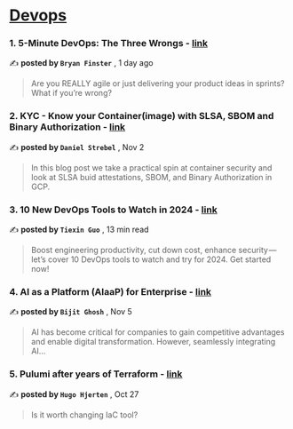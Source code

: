 
<h1><a href=https://medium.com/tag/devops/recommended target="_blank" rel="noopener noreferrer">Devops</a></h1>
<h3>1. 5-Minute DevOps: The Three Wrongs - <a href=https://medium.com/defense-unicorns/5-minute-devops-the-three-wrongs-6c660f1287e7?source=tag_recommended_feed---------0-84----------devops----------4b509973_e5db_43ea_b4b1_2c228f02b833------- target="_blank" rel="noopener noreferrer">link</a></h3>

✍️ **posted by `Bryan Finster`** <date> , 1 day ago</date>

<blockquote>Are you REALLY agile or just delivering your product ideas in sprints? What if you’re wrong?</blockquote>

<h3>2. KYC - Know your Container(image) with SLSA, SBOM and Binary Authorization - <a href=https://medium.com/google-cloud/kyc-know-your-container-image-with-slsa-sbom-and-binary-authorization-8bad35d9cbd0?source=tag_recommended_feed---------1-107----------devops----------4b509973_e5db_43ea_b4b1_2c228f02b833------- target="_blank" rel="noopener noreferrer">link</a></h3>

✍️ **posted by `Daniel Strebel`** <date> , Nov 2</date>

<blockquote>In this blog post we take a practical spin at container security and look at SLSA buid attestations, SBOM, and Binary Authorization in GCP.</blockquote>

<h3>3. 10 New DevOps Tools to Watch in 2024 - <a href=https://medium.com/4th-coffee/10-new-devops-tools-to-watch-in-2024-a5127c0b3411?source=tag_recommended_feed---------2-85----------devops----------4b509973_e5db_43ea_b4b1_2c228f02b833------- target="_blank" rel="noopener noreferrer">link</a></h3>

✍️ **posted by `Tiexin Guo`** <date> , 13 min read</date>

<blockquote>Boost engineering productivity, cut down cost, enhance security — let’s cover 10 DevOps tools to watch and try for 2024. Get started now!</blockquote>

<h3>4. AI as a Platform (AIaaP) for Enterprise - <a href=https://medium.com/@bijit211987/ai-as-a-platform-aiaap-for-enterprise-ae19227ee3a2?source=tag_recommended_feed---------3-107----------devops----------4b509973_e5db_43ea_b4b1_2c228f02b833------- target="_blank" rel="noopener noreferrer">link</a></h3>

✍️ **posted by `Bijit Ghosh`** <date> , Nov 5</date>

<blockquote>AI has become critical for companies to gain competitive advantages and enable digital transformation. However, seamlessly integrating AI…</blockquote>

<h3>5. Pulumi after years of Terraform - <a href=https://medium.com/@hugohjerten/pulumi-after-years-of-terraform-079616eb4049?source=tag_recommended_feed---------4-85----------devops----------4b509973_e5db_43ea_b4b1_2c228f02b833------- target="_blank" rel="noopener noreferrer">link</a></h3>

✍️ **posted by `Hugo Hjerten`** <date> , Oct 27</date>

<blockquote>Is it worth changing IaC tool?</blockquote>


